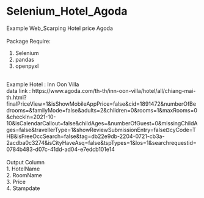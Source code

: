 # Selenium_Hotel_Agoda
Example Web_Scarping Hotel price Agoda </br>
</br>
Package Require: </br>
1. Selenium</br>
2. pandas</br>
3. openpyxl</br>
</br>
Example Hotel : Inn Oon Villa </br>
data link : https://www.agoda.com/th-th/inn-oon-villa/hotel/all/chiang-mai-th.html?finalPriceView=1&isShowMobileAppPrice=false&cid=1891472&numberOfBedrooms=&familyMode=false&adults=2&children=0&rooms=1&maxRooms=0&checkIn=2021-10-10&isCalendarCallout=false&childAges=&numberOfGuest=0&missingChildAges=false&travellerType=1&showReviewSubmissionEntry=false&currencyCode=THB&isFreeOccSearch=false&tag=db22e9db-2204-0721-cb3a-2acdba0c3274&isCityHaveAsq=false&tspTypes=1&los=1&searchrequestid=0784b483-d07c-41dd-ad04-e7edcb101e14
</br></br>
Output Column </br>
1. HotelName</br>
2. RoomName</br>
3. Price</br>
4. Stampdate
